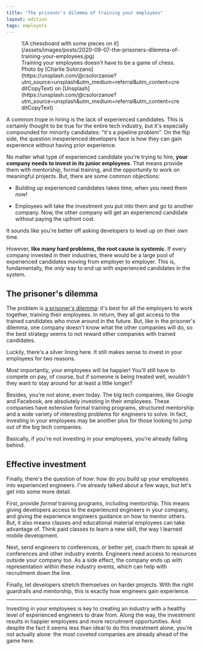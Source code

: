 ```yaml
---
title: "The prisoner's dilemma of training your employees"
layout: edition
tags: employers
---
```


<figure id="cover-img" markdown="1">
![A chessboard with some pieces on it](/assets/images/posts/2020-09-07-the-prisoners-dilemma-of-training-your-employees.jpg)
<figcaption markdown="1">Training your employees doesn't have to be a game of chess. Photo by [Charlie Solorzano](https://unsplash.com/@csolorzanoe?utm_source=unsplash&utm_medium=referral&utm_content=creditCopyText) on [Unsplash](https://unsplash.com/@csolorzanoe?utm_source=unsplash&utm_medium=referral&utm_content=creditCopyText)
</figcaption>
</figure>

A common trope in hiring is the lack of experienced candidates. This is certainly thought to be true for the entire tech industry, but it's especially compounded for minority candidates: "it's a pipeline problem". On the flip side, the question inexperienced developers face is how they can gain experience without having prior experience.

No matter what type of experienced candidate you're trying to hire, **your company needs to invest in its junior employees**. That means provide them with mentorship, formal training, and the opportunity to work on meaningful projects. But, there are some common objections:

- Building up experienced candidates takes time, when you need them _now_!

- Employees will take the investment you put into them and go to another company. Now, the other company will get an experienced candidate without paying the upfront cost.

It sounds like you're better off asking developers to level up on their own time.

However, **like many hard problems, the root cause is systemic**. If every company invested in their industries, there would be a large pool of experienced candidates moving from employer to employer. This is, fundamentally, the _only_ way to end up with experienced candidates in the system.

## The prisoner's dilemma

The problem is [a prisoner's dilemma](https://en.wikipedia.org/wiki/Prisoner%27s_dilemma): it's best for all the employers to work together, training their employees. In return, they all get access to the trained candidates who move around in the future. But, like in the prisoner's dilemma, one company doesn't know what the other companies will do, so the best strategy seems to not reward other companies with trained candidates.

Luckily, there's a silver lining here. It still makes sense to invest in your employees for two reasons.

Most importantly, your employees will be happier! You'll still have to compete on pay, of course, but if someone is being treated well, wouldn't they want to stay around for at least a little longer?

Besides, you're not alone, even today. The big tech companies, like Google and Facebook, are absolutely investing in their employees. These companies have extensive formal training programs, structured mentorship and a wide variety of interesting problems for engineers to solve. In fact, investing in your employees may be another plus for those looking to jump out of the big tech companies.

Basically, if you're not investing in your employees, you're already falling behind.

## Effective investment

Finally, there's the question of _how_: how do you build up your employees into experienced engineers. I've already talked about a few ways, but let's get into some more detail.

First, provide _formal_ training programs, including mentorship. This means giving developers access to the experienced engineers in your company, and giving the experience engineers guidance on how to mentor others. But, it also means classes and educational material employees can take advantage of. Think paid classes to learn a new skill, the way I learned mobile development.

Next, send engineers to conferences, or better yet, coach them to speak at conferences and other industry events. Engineers need access to resources outside your company too. As a side effect, the company ends up with representation within these industry events, which can help with recruitment down the line.

Finally, let developers stretch themselves on harder projects. With the right guardrails and mentorship, this is exactly how engineers gain experience.

---

Investing in your employees is key to creating an industry with a healthy level of experienced engineers to draw from. Along the way, the investment results in happier employees and more recruitment opportunities. And despite the fact it seems less than ideal to do this investment alone, you're not actually alone: the most coveted companies are already ahead of the game here.
